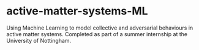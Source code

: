 # active-matter-systems-ML
Using Machine Learning to model collective and adversarial behaviours in active matter systems. Completed as part of a summer internship at the University of Nottingham.
